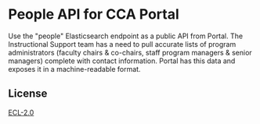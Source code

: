 # People API for CCA Portal

Use the "people" Elasticsearch endpoint as a public API from Portal. The Instructional Support team has a need to pull accurate lists of program administrators (faculty chairs & co-chairs, staff program managers & senior managers) complete with contact information. Portal has this data and exposes it in a machine-readable format.

## License

[ECL-2.0](https://opensource.org/licenses/ECL-2.0)
